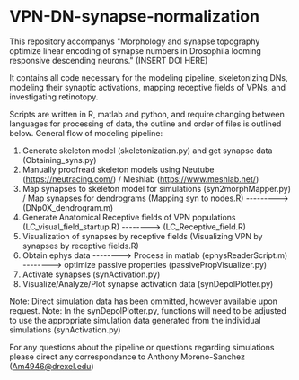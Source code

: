 # VPN-DN-synapse-normalization

This repository accompanys "Morphology and synapse topography optimize linear encoding of synapse numbers in Drosophila looming responsive descending neurons." (INSERT DOI HERE)

It contains all code necessary for the modeling pipeline, skeletonizing DNs, modeling their synaptic activations, mapping receptive fields of VPNs, and investigating retinotopy. 

Scripts are written in R, matlab and python, and require changing between languages for  processing of data, the outline and order of files is outlined below.
General flow of modeling pipeline:
1. Generate skeleton model (skeletonization.py) and get synapse data (Obtaining_syns.py)
2. Manually proofread skeleton models using Neutube (https://neutracing.com/) / Meshlab (https://www.meshlab.net/) 
3. Map synapses to skeleton model for simulations (syn2morphMapper.py) / Map synapses for dendrograms (Mapping syn to nodes.R) ---------> (DNp0X_dendrogram.m)
4. Generate Anatomical Receptive fields of VPN populations (LC_visual_field_startup.R) --------> (LC_Receptive_field.R)
5. Visualization of synapses by receptive fields (Visualizing VPN by synapses by receptive fields.R)
6. Obtain ephys data  --------> Process in matlab (ephysReaderScript.m) --------> optimize passive properties (passivePropVisualizer.py)
7. Activate synapses (synActivation.py)
8. Visualize/Analyze/Plot synapse activation data (synDepolPlotter.py) 


Note: Direct simulation data has been ommitted, however available upon request.
Note: In the synDepolPlotter.py, functions will need to be adjusted to use the appropriate simulation data generated from the individual simulations (synActivation.py)

For any questions about the pipeline or questions regarding simulations please direct any correspondance to Anthony Moreno-Sanchez (Am4946@drexel.edu)
